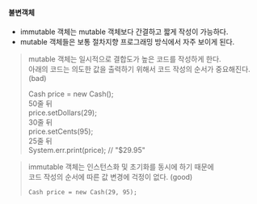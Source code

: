 #### 불변객체
- immutable 객체는 mutable 객체보다 간결하고 짧게 작성이 가능하다.
- mutable 객체들은 보통 절차지향 프로그래밍 방식에서 자주 보이게 된다.  

>    mutable 객체는 일시적으로 결합도가 높은 코드를 작성하게 한다.  
     아래의 코드는 의도한 값을 출력하기 위해서 코드 작성의 순서가 중요해진다. (bad)
> 
>    Cash price = new Cash();  
     50줄 뒤  
     price.setDollars(29);  
     30줄 뒤  
     price.setCents(95);  
     25줄 뒤  
     System.err.print(price); // "$29.95"  

>    immutable 객체는 인스턴스화 및 초기화를 동시에 하기 때문에  
     코드 작성의 순서에 따른 값 변경에 걱정이 없다. (good)    
> 
>     Cash price = new Cash(29, 95);

